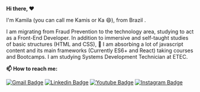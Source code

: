 **Hi there, :heart:**

I'm Kamila (you can call me Kamis or Ka 😄), from Brazil .

I am migrating from Fraud Prevention to the technology area, 
studying to act as a Front-End Developer.
In addition to immersive and self-taught studies of basic structures (HTML and CSS), 
🌱 I am absorbing a lot of javascript content and its main frameworks (Currently ES6+ and React) taking courses and Bootcamps.
I am studying Systems Development Technician at ETEC.

**📫 How to reach me:**

[![Gmail Badge](https://img.shields.io/badge/-vkamila.almeida@gmail.com-red?style=flat-square&logo=Gmail&logoColor=white&link=mailto:vkamila.almeida@gmail.com)](mailto:vkamila.almeida@gmail.com)
[![Linkedin Badge](https://img.shields.io/badge/-LinkedIn-blue?style=flat-square&logo=Linkedin&logoColor=white&link=https://www.linkedin.com/in/kamila-almeida-262567169/)](https://www.linkedin.com/in/kamila-almeida-262567169/)
[![Youtube Badge](https://img.shields.io/badge/-Youtube-FF0000?style=flat-square&labelColor=FF0000&logo=youtube&logoColor=white&link=https://www.youtube.com/channel/UCVEl941WGxIDmhbSQEpfW-g)](https://www.youtube.com/channel/UCVEl941WGxIDmhbSQEpfW-g)
[![Instagram Badge](https://img.shields.io/badge/-@kaahvieiraalmeida-D123BA?style=flat-square&logo=instagram&logoColor=white&link=https://www.instagram.com/kaahvieiraalmeida)](https://www.instagram.com/kaahvieiraalmeida/)

